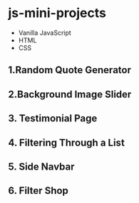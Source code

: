 # js-mini-projects
* Vanilla JavaScript
* HTML
* CSS

## 1.Random Quote Generator

## 2.Background Image Slider

## 3. Testimonial Page

## 4. Filtering Through a List

## 5. Side Navbar

## 6. Filter Shop
